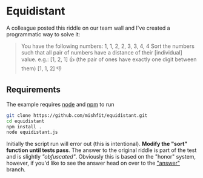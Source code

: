 # Equidistant
A colleague posted this riddle on our team wall and I've created a
programmatic way to solve it:

> You have the following numbers:
> 1, 1, 2, 2, 3, 3, 4, 4
> Sort the numbers such that all pair of numbers have a distance of
> their [individual] value. e.g.:
> [1, 2, 1] :+1: (the pair of ones have exactly one digit between them)
> [1, 1, 2] :-1:

## Requirements
The example requires [node](https://nodejs.org/en/) and [npm](https://www.npmjs.com/) to run

```bash
git clone https://github.com/mishfit/equidistant.git
cd equidistant
npm install .
node equidistant.js
```

Initially the script run will error out (this is intentional).
**Modify the "sort" function until tests pass**. The answer to the
original riddle is part of the test and is slightly *"obfuscated"*.
Obviously this is based on the "honor" system, however,
if you'd like to see the answer head on over to the ["answer"](https://github.com/mishfit/equidistant/tree/answer) branch.

